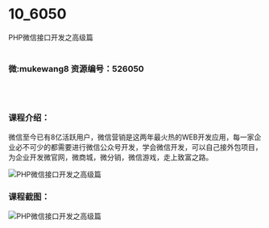 # 10_6050
PHP微信接口开发之高级篇
<br/></br>
<h3>微:mukewang8 资源编号：526050</h3>
<br/></br>
<h3>课程介绍：</h3>
<p>微信至今已有8亿活跃用户，微信营销是这两年最火热的WEB开发应用，每一家企业必不可少的都需要进行微信公众号开发，学会微信开发，可以自己接外包项目，为企业开发微官网，微商城，微分销，微信游戏，走上致富之路。</p>
<p><img src="https://www.ko996.com/wp-content/uploads/img/2019/07/1-119-300x163.png" alt="PHP微信接口开发之高级篇"></p>
<h3>课程截图：</h3>
<p><img src="https://www.ko996.com/wp-content/uploads/img/2019/07/2-116.png" alt="PHP微信接口开发之高级篇"></p>
